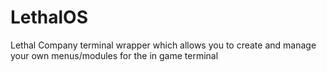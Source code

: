 # LethalOS

Lethal Company terminal wrapper which allows you to create and manage your own menus/modules for the in game terminal
